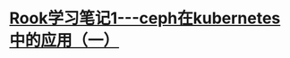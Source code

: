 # [Rook学习笔记1---ceph在kubernetes中的应用（一）](https://linuxwt.com/kubernetesxue-xi-bi-ji-ji-yu-rook-cephde-gong-xiang-cun-chu/)
